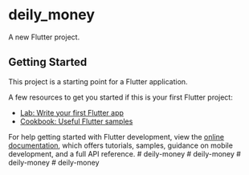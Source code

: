 # deily_money

A new Flutter project.

## Getting Started

This project is a starting point for a Flutter application.

A few resources to get you started if this is your first Flutter project:

- [Lab: Write your first Flutter app](https://docs.flutter.dev/get-started/codelab)
- [Cookbook: Useful Flutter samples](https://docs.flutter.dev/cookbook)

For help getting started with Flutter development, view the
[online documentation](https://docs.flutter.dev/), which offers tutorials,
samples, guidance on mobile development, and a full API reference.
#   d e i l y - m o n e y  
 #   d e i l y - m o n e y  
 #   d e i l y - m o n e y  
 #   d e i l y - m o n e y  
 